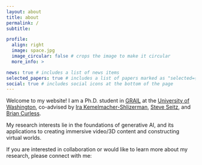 ```yaml
---
layout: about
title: about
permalink: /
subtitle:

profile:
  align: right
  image: space.jpg
  image_circular: false # crops the image to make it circular
  more_info: >

news: true # includes a list of news items
selected_papers: true # includes a list of papers marked as "selected={true}"
social: true # includes social icons at the bottom of the page
---
```


Welcome to my website! I am a Ph.D. student in [GRAIL](https://grail.cs.washington.edu/) at the [University of Washington](https://www.washington.edu/), co-advised by [Ira Kemelmacher-Shlizerman](https://www.irakemelmacher.com/), [Steve Seitz](https://www.smseitz.com/), and [Brian Curless](https://homes.cs.washington.edu/~curless/).

My research interests lie in the foundations of generative AI, and its applications to creating immersive video/3D content and constructing virtual worlds.

If you are interested in collaboration or would like to learn more about my research, please connect with me:

